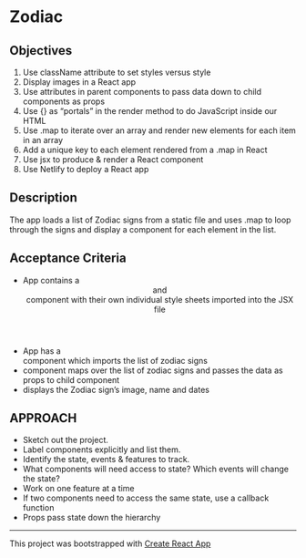 # Zodiac

## Objectives
1. Use className attribute to set styles versus style
2. Display images in a React app
3. Use attributes in parent components to pass data down to child components as props
4. Use {} as “portals” in the render method to do JavaScript inside our HTML
5. Use .map to iterate over an array and render new elements for each item in an array
6. Add a unique key to each element rendered from a .map in React
7. Use jsx to produce & render a React component
8. Use Netlify to deploy a React app

## Description
The app loads a list of Zodiac signs from a static file and uses .map to loop through the signs and display a component for each element in the list.

## Acceptance Criteria
  + App contains a <Header> and <Footer> component with their own individual style sheets imported into the JSX file
  + App has a <Main> component which imports the list of zodiac signs
  + <Main> component maps over the list of zodiac signs and passes the data as props to child component <ZodiacCard>
  + <ZodiacCard> displays the Zodiac sign’s image, name and dates

## APPROACH
  + Sketch out the project.
  + Label components explicitly and list them.
  + Identify the state, events & features to track.
  + What components will need access to state? Which events will change the state?
  + Work on one feature at a time
  + If two components need to access the same state, use a callback function
  + Props pass state down the hierarchy
---
This project was bootstrapped with [Create React App](<https://github.com/facebook/create-react-app>)
